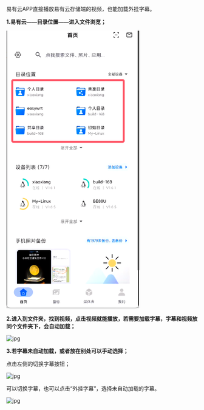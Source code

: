易有云APP直接播放易有云存储端的视频，也能加载外挂字幕。

**1.易有云——目录位置——进入文件浏览；**

![jpg](./image/load_subtitle/1.jpg)

**2.进入到文件夹，找到视频，点击视频就能播放，若需要加载字幕，字幕和视频放同个文件夹下，会自动加载；**

![jpg](./image/load_subtitle/2.jpg)

**3.若字幕未自动加载，或者放在别处可以手动选择；**

点击左侧的切换字幕按钮；

![jpg](./image/load_subtitle/3.jpg)

可以切换字幕，也可以点击“外挂字幕”，选择未自动加载的字幕。

![jpg](./image/load_subtitle/4.jpg)